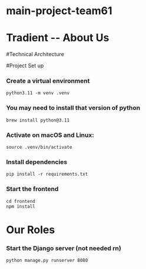# main-project-team61
# Tradient -- About Us



#Technical Architecture





#Project Set up

### Create a virtual environment
```
python3.11 -m venv .venv
```
### You may need to install that version of python
```
brew install python@3.11
```
### Activate on macOS and Linux:
```
source .venv/bin/activate
```
### Install dependencies
```
pip install -r requirements.txt
```


### Start the frontend
```
cd frontend
npm install
```

# Our Roles

### Start the Django server (not needed rn)
```
python manage.py runserver 8080
```
